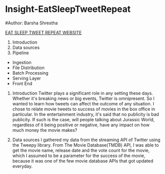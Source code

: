 # Insight-EatSleepTweetRepeat
#Author: Barsha Shrestha

[EAT SLEEP TWEET REPEAT WEBSITE](http://eatsleeptweetrepeat.itsbeta.com/index#home)


1. Introduction
2. Data sources
3. Pipeline
  - Ingestion
  - File Distribution
  - Batch Processing
  - Serving Layer
  - Front End
  

1. Introduction
Twitter plays a significant role in any setting these days. Whether it's breaking news or big events, Twitter is omnipresent. So I wanted to learn how tweets can affect the outcome of any situation. I chose to relate movie tweets to success of movies in the box office in particular. In the entertainment industry, it's said that no publicity is bad publicity. If such is the case, will people talking about Jurassic World, regardless of it being positive or negative, have any impact on how much money the movie makes?

2. Data sources
I gathered my data from the streaming API of Twitter using the Tweepy library. From The Movie Database(TMDB) API, I was able to get the movie name, release date and the vote count for the movie, which I assumed to be a parameter for the success of the movie, because it was one of the few movie database APIs that got updated everyday. 




